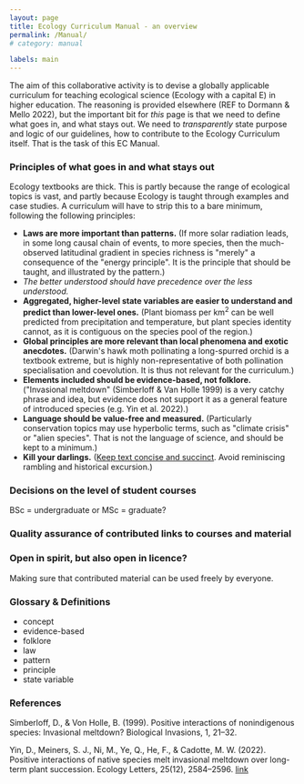 ```yaml
---
layout: page
title: Ecology Curriculum Manual - an overview
permalink: /Manual/
# category: manual

labels: main
---
```


The aim of this collaborative activity is to devise a globally applicable curriculum for teaching ecological science (Ecology with a capital E) in higher education. The reasoning is provided elsewhere (REF to Dormann & Mello 2022), but the important bit for *this* page is that we need to define what goes in, and what stays out. We need to *transparently* state purpose and logic of our guidelines, how to contribute to the Ecology Curriculum itself. That is the task of this EC Manual.


### Principles of what goes in and what stays out
Ecology textbooks are thick. This is partly because the range of ecological topics is vast, and partly because Ecology is taught through examples and case studies. A curriculum will have to strip this to a bare minimum, following the following principles:

  - **Laws are more important than patterns.** (If more solar radiation leads, in some long causal chain of events, to more species, then the much-observed latitudinal gradient in species richness is "merely" a consequence of the "energy principle". It is the principle that should be taught, and illustrated by the pattern.)
  - *The better understood should have precedence over the less understood.*
  - __Aggregated, higher-level state variables are easier to understand and predict than lower-level ones.__ (Plant biomass per km<sup>2</sup> can be well predicted from precipitation and temperature, but plant species identity cannot, as it is contiguous on the species pool of the region.)
  - **Global principles are more relevant than local phenomena and exotic anecdotes.** (Darwin's hawk moth pollinating a long-spurred orchid is a textbook extreme, but is highly non-representative of both pollination specialisation and coevolution. It is thus not relevant for the curriculum.)
  - **Elements included should be evidence-based, not folklore.** ("Invasional meltdown" (Simberloff & Van Holle 1999) is a very catchy phrase and idea, but evidence does not support it as a general feature of introduced species (e.g. Yin et al. 2022).)
  - **Language should be value-free and measured.** (Particularly conservation topics may use hyperbolic terms, such as "climate crisis" or "alien species". That is not the language of science, and should be kept to a minimum.)
  - **Kill your darlings.** ([Keep text concise and succinct](https://www.masterclass.com/articles/what-does-it-mean-to-kill-your-darlings). Avoid reminiscing rambling and historical excursion.)


### Decisions on the level of student courses

BSc = undergraduate or MSc = graduate?


### Quality assurance of contributed links to courses and material


### Open in spirit, but also open in licence?
Making sure that contributed material can be used freely by everyone.


### Glossary & Definitions

  - concept
  - evidence-based
  - folklore
  - law 
  - pattern
  - principle
  - state variable
  

### References

Simberloff, D., & Von Holle, B. (1999). Positive interactions of nonindigenous species: Invasional meltdown? Biological Invasions, 1, 21–32.

Yin, D., Meiners, S. J., Ni, M., Ye, Q., He, F., & Cadotte, M. W. (2022). Positive interactions of native species melt invasional meltdown over long-term plant succession. Ecology Letters, 25(12), 2584–2596. [link](https://doi.org/10.1111/ele.14127)

